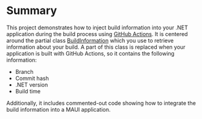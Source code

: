 # Summary

This project demonstrates how to inject build information into your .NET
application during the build process using [GitHub
Actions](.github/workflows/build.yml). It is centered around the partial class
[BuildInformation](Source/BuildInfoSample/BuildInformation.cs) which you use to
retrieve information about your build. A part of this class is replaced when
your application is built with GitHub Actions, so it contains the following
information:

* Branch
* Commit hash
* .NET version
* Build time

Additionally, it includes commented-out code showing how to integrate the build
information into a MAUI application.
